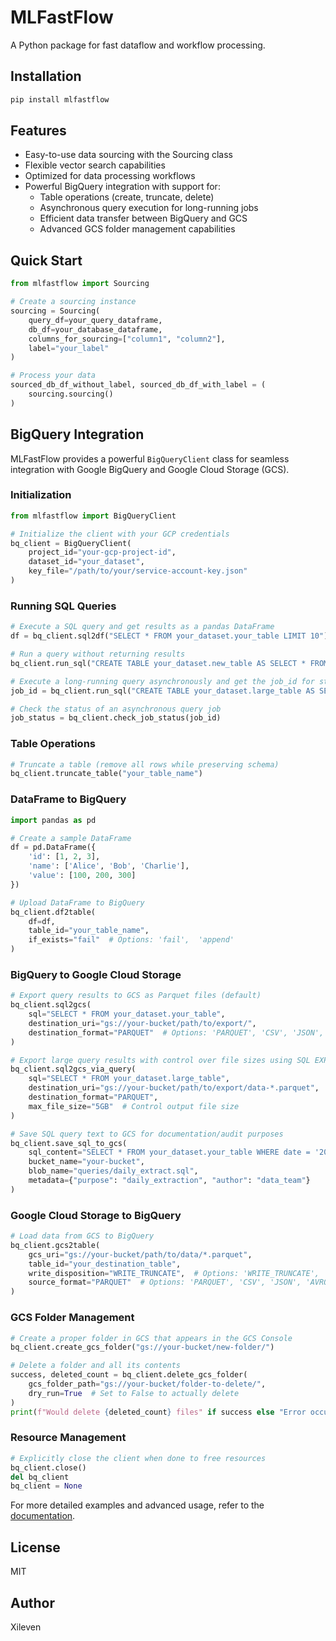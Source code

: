 # MLFastFlow

A Python package for fast dataflow and workflow processing.

## Installation

```bash
pip install mlfastflow
```

## Features

- Easy-to-use data sourcing with the Sourcing class
- Flexible vector search capabilities
- Optimized for data processing workflows
- Powerful BigQuery integration with support for:
  - Table operations (create, truncate, delete)
  - Asynchronous query execution for long-running jobs
  - Efficient data transfer between BigQuery and GCS
  - Advanced GCS folder management capabilities

## Quick Start

```python
from mlfastflow import Sourcing

# Create a sourcing instance
sourcing = Sourcing(
    query_df=your_query_dataframe,
    db_df=your_database_dataframe,
    columns_for_sourcing=["column1", "column2"],
    label="your_label"
)

# Process your data
sourced_db_df_without_label, sourced_db_df_with_label = (
    sourcing.sourcing()
)
```

## BigQuery Integration

MLFastFlow provides a powerful `BigQueryClient` class for seamless integration with Google BigQuery and Google Cloud Storage (GCS).

### Initialization

```python
from mlfastflow import BigQueryClient

# Initialize the client with your GCP credentials
bq_client = BigQueryClient(
    project_id="your-gcp-project-id",
    dataset_id="your_dataset",
    key_file="/path/to/your/service-account-key.json"
)
```

### Running SQL Queries

```python
# Execute a SQL query and get results as a pandas DataFrame
df = bq_client.sql2df("SELECT * FROM your_dataset.your_table LIMIT 10")

# Run a query without returning results
bq_client.run_sql("CREATE TABLE your_dataset.new_table AS SELECT * FROM your_dataset.source_table")

# Execute a long-running query asynchronously and get the job_id for status checking
job_id = bq_client.run_sql("CREATE TABLE your_dataset.large_table AS SELECT * FROM your_dataset.huge_table")

# Check the status of an asynchronous query job
job_status = bq_client.check_job_status(job_id)
```

### Table Operations

```python
# Truncate a table (remove all rows while preserving schema)
bq_client.truncate_table("your_table_name")
```

### DataFrame to BigQuery

```python
import pandas as pd

# Create a sample DataFrame
df = pd.DataFrame({
    'id': [1, 2, 3],
    'name': ['Alice', 'Bob', 'Charlie'],
    'value': [100, 200, 300]
})

# Upload DataFrame to BigQuery
bq_client.df2table(
    df=df,
    table_id="your_table_name",
    if_exists="fail"  # Options: 'fail',  'append'
)
```

### BigQuery to Google Cloud Storage

```python
# Export query results to GCS as Parquet files (default)
bq_client.sql2gcs(
    sql="SELECT * FROM your_dataset.your_table",
    destination_uri="gs://your-bucket/path/to/export/",
    destination_format="PARQUET"  # Options: 'PARQUET', 'CSV', 'JSON', 'AVRO'
)

# Export large query results with control over file sizes using SQL EXPORT DATA
bq_client.sql2gcs_via_query(
    sql="SELECT * FROM your_dataset.large_table",
    destination_uri="gs://your-bucket/path/to/export/data-*.parquet",
    destination_format="PARQUET",
    max_file_size="5GB"  # Control output file size
)

# Save SQL query text to GCS for documentation/audit purposes
bq_client.save_sql_to_gcs(
    sql_content="SELECT * FROM your_dataset.your_table WHERE date = '2025-05-08'",
    bucket_name="your-bucket",
    blob_name="queries/daily_extract.sql",
    metadata={"purpose": "daily_extraction", "author": "data_team"}
)
```

### Google Cloud Storage to BigQuery

```python
# Load data from GCS to BigQuery
bq_client.gcs2table(
    gcs_uri="gs://your-bucket/path/to/data/*.parquet",
    table_id="your_destination_table",
    write_disposition="WRITE_TRUNCATE",  # Options: 'WRITE_TRUNCATE', 'WRITE_APPEND', 'WRITE_EMPTY'
    source_format="PARQUET"  # Options: 'PARQUET', 'CSV', 'JSON', 'AVRO', 'ORC'
)
```

### GCS Folder Management

```python
# Create a proper folder in GCS that appears in the GCS Console
bq_client.create_gcs_folder("gs://your-bucket/new-folder/")

# Delete a folder and all its contents
success, deleted_count = bq_client.delete_gcs_folder(
    gcs_folder_path="gs://your-bucket/folder-to-delete/",
    dry_run=True  # Set to False to actually delete
)
print(f"Would delete {deleted_count} files" if success else "Error occurred")
```

### Resource Management

```python
# Explicitly close the client when done to free resources
bq_client.close()
del bq_client
bq_client = None
```



For more detailed examples and advanced usage, refer to the [documentation](https://github.com/Xileven/mlfastflow/docs).

## License

MIT

## Author

Xileven
